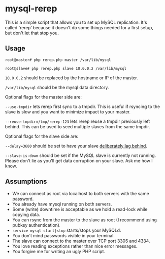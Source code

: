 # mysql-rerep

This is a simple script that allows you to set up MySQL replication. It's called 'rerep' because it doesn't do some things needed for a first setup, but don't let that stop you.

## Usage

```
root@master# php rerep.php master /var/lib/mysql

root@slave# php rerep.php slave 10.0.0.2 /var/lib/mysql
```

`10.0.0.2` should be replaced by the hostname or IP of the master.

`/var/lib/mysql` should be the mysql data directory.

Optional flags for the master side are:

`--use-tmpdir` lets rerep first sync to a tmpdir. This is useful if rsyncing to the slave is slow and you want to minimize impact to your master.

`--reuse-tmpdir=/tmp/rerep-123` lets rerep reuse a tmpdir previously left behind. This can be used to seed multiple slaves from the same tmpdir.

Optional flags for the slave side are:

`--delay=3600` should be set to have your slave [deliberately lag behind](https://dev.mysql.com/doc/refman/5.7/en/replication-delayed.html).

`--slave-is-down` should be set if the MySQL slave is currently not running. Please don't lie as you'll get data corruption on your slave. Ask me how I know.

## Assumptions

* We can connect as root via localhost to both servers with the same password.
* You already have mysql running on both servers.
* Some (write) downtime is acceptable as we hold a read-lock while copying data.
* You can rsync from the master to the slave as root (I recommend using pubkey authentication).
* `service mysql start|stop` starts/stops your MySQLd.
* You don't mind passwords visible in your terminal.
* The slave can connect to the master over TCP port 3306 and 4334.
* You love reading exceptions rather than nice error messages.
* You forgive me for writing an ugly PHP script.
